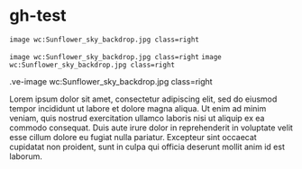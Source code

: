 # gh-test

`image wc:Sunflower_sky_backdrop.jpg class=right`

`image wc:Sunflower_sky_backdrop.jpg class=right`
`image wc:Sunflower_sky_backdrop.jpg class=right`

.ve-image wc:Sunflower_sky_backdrop.jpg class=right

<ve-image src="wc:Sunflower_sky_backdrop.jpg" class="right"></ve-image>

<param ve-image src="wc:Sunflower_sky_backdrop.jpg" class="right">

Lorem ipsum dolor sit amet, consectetur adipiscing elit, sed do eiusmod tempor incididunt ut labore et dolore magna aliqua. Ut enim ad minim veniam, quis nostrud exercitation ullamco laboris nisi ut aliquip ex ea commodo consequat. Duis aute irure dolor in reprehenderit in voluptate velit esse cillum dolore eu fugiat nulla pariatur. Excepteur sint occaecat cupidatat non proident, sunt in culpa qui officia deserunt mollit anim id est laborum.
<param ve-image src="wc:Sunflower_sky_backdrop.jpg" class="right">
